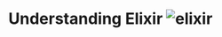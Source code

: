 # Understanding Elixir ![elixir](![elixir](https://www.flaticon.com/premium-icon/icons/svg/3284/3284457.svg))




